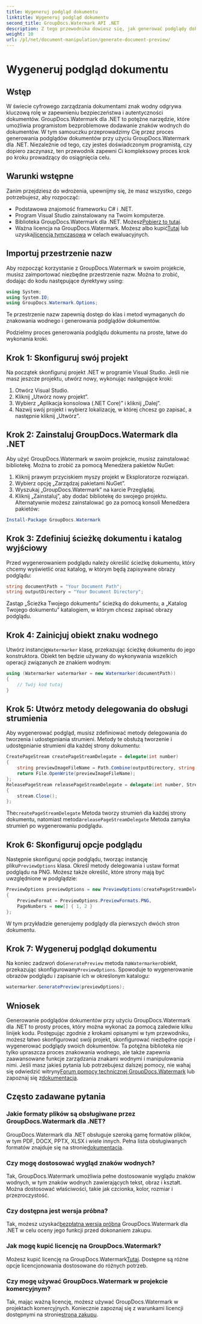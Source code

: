 ```yaml
---
title: Wygeneruj podgląd dokumentu
linktitle: Wygeneruj podgląd dokumentu
second_title: GroupDocs.Watermark API .NET
description: Z tego przewodnika dowiesz się, jak generować podglądy dokumentów przy użyciu GroupDocs.Watermark dla platformy .NET. Bez wysiłku zwiększ bezpieczeństwo swoich dokumentów i zarządzanie nimi.
weight: 10
url: /pl/net/document-manipulation/generate-document-preview/
---
```


# Wygeneruj podgląd dokumentu

## Wstęp
W świecie cyfrowego zarządzania dokumentami znak wodny odgrywa kluczową rolę w zapewnieniu bezpieczeństwa i autentyczności dokumentów. GroupDocs.Watermark dla .NET to potężne narzędzie, które umożliwia programistom bezproblemowe dodawanie znaków wodnych do dokumentów. W tym samouczku przeprowadzimy Cię przez proces generowania podglądów dokumentów przy użyciu GroupDocs.Watermark dla .NET. Niezależnie od tego, czy jesteś doświadczonym programistą, czy dopiero zaczynasz, ten przewodnik zapewni Ci kompleksowy proces krok po kroku prowadzący do osiągnięcia celu.
## Warunki wstępne
Zanim przejdziesz do wdrożenia, upewnijmy się, że masz wszystko, czego potrzebujesz, aby rozpocząć:
- Podstawowa znajomość frameworku C# i .NET.
- Program Visual Studio zainstalowany na Twoim komputerze.
- Biblioteka GroupDocs.Watermark dla .NET. Możesz[Pobierz to tutaj](https://releases.groupdocs.com/Watermark/net/).
-  Ważna licencja na GroupDocs.Watermark. Możesz albo kupić[Tutaj](https://purchase.groupdocs.com/buy) lub uzyskaj[licencja tymczasowa](https://purchase.groupdocs.com/temporary-license/) w celach ewaluacyjnych.
## Importuj przestrzenie nazw
Aby rozpocząć korzystanie z GroupDocs.Watermark w swoim projekcie, musisz zaimportować niezbędne przestrzenie nazw. Można to zrobić, dodając do kodu następujące dyrektywy using:
```csharp
using System;
using System.IO;
using GroupDocs.Watermark.Options;
```
Te przestrzenie nazw zapewnią dostęp do klas i metod wymaganych do znakowania wodnego i generowania podglądów dokumentów.

Podzielmy proces generowania podglądu dokumentu na proste, łatwe do wykonania kroki.
## Krok 1: Skonfiguruj swój projekt
Na początek skonfiguruj projekt .NET w programie Visual Studio. Jeśli nie masz jeszcze projektu, utwórz nowy, wykonując następujące kroki:
1. Otwórz Visual Studio.
2. Kliknij „Utwórz nowy projekt”.
3. Wybierz „Aplikacja konsolowa (.NET Core)” i kliknij „Dalej”.
4. Nazwij swój projekt i wybierz lokalizację, w której chcesz go zapisać, a następnie kliknij „Utwórz”.
## Krok 2: Zainstaluj GroupDocs.Watermark dla .NET
Aby użyć GroupDocs.Watermark w swoim projekcie, musisz zainstalować bibliotekę. Można to zrobić za pomocą Menedżera pakietów NuGet:
1. Kliknij prawym przyciskiem myszy projekt w Eksploratorze rozwiązań.
2. Wybierz opcję „Zarządzaj pakietami NuGet”.
3. Wyszukaj „GroupDocs.Watermark” na karcie Przeglądaj.
4. Kliknij „Zainstaluj”, aby dodać bibliotekę do swojego projektu.
Alternatywnie możesz zainstalować go za pomocą konsoli Menedżera pakietów:
```powershell
Install-Package GroupDocs.Watermark
```
## Krok 3: Zdefiniuj ścieżkę dokumentu i katalog wyjściowy
Przed wygenerowaniem podglądu należy określić ścieżkę dokumentu, który chcemy wyświetlić oraz katalog, w którym będą zapisywane obrazy podglądu:
```csharp
string documentPath = "Your Document Path";
string outputDirectory = "Your Document Directory";
```
Zastąp „Ścieżka Twojego dokumentu” ścieżką do dokumentu, a „Katalog Twojego dokumentu” katalogiem, w którym chcesz zapisać obrazy podglądu.
## Krok 4: Zainicjuj obiekt znaku wodnego
Utwórz instancję`Watermarker` klasę, przekazując ścieżkę dokumentu do jego konstruktora. Obiekt ten będzie używany do wykonywania wszelkich operacji związanych ze znakiem wodnym:
```csharp
using (Watermarker watermarker = new Watermarker(documentPath))
{
    // Twój kod tutaj
}
```
## Krok 5: Utwórz metody delegowania do obsługi strumienia
Aby wygenerować podgląd, musisz zdefiniować metody delegowania do tworzenia i udostępniania strumieni. Metody te obsłużą tworzenie i udostępnianie strumieni dla każdej strony dokumentu:
```csharp
CreatePageStream createPageStreamDelegate = delegate(int number)
{
    string previewImageFileName = Path.Combine(outputDirectory, string.Format("page{0}.png", number));
    return File.OpenWrite(previewImageFileName);
};
ReleasePageStream releasePageStreamDelegate = delegate(int number, Stream stream)
{
    stream.Close();
};
```
 The`createPageStreamDelegate` Metoda tworzy strumień dla każdej strony dokumentu, natomiast metoda`releasePageStreamDelegate` Metoda zamyka strumień po wygenerowaniu podglądu.
## Krok 6: Skonfiguruj opcje podglądu
 Następnie skonfiguruj opcje podglądu, tworząc instancję pliku`PreviewOptions` klasa. Określ metody delegowania i ustaw format podglądu na PNG. Możesz także określić, które strony mają być uwzględnione w podglądzie:
```csharp
PreviewOptions previewOptions = new PreviewOptions(createPageStreamDelegate, releasePageStreamDelegate)
{
    PreviewFormat = PreviewOptions.PreviewFormats.PNG,
    PageNumbers = new[] { 1, 2 }
};
```
W tym przykładzie generujemy podglądy dla pierwszych dwóch stron dokumentu.
## Krok 7: Wygeneruj podgląd dokumentu
 Na koniec zadzwoń do`GeneratePreview` metoda na`Watermarker`obiekt, przekazując skonfigurowany`PreviewOptions`. Spowoduje to wygenerowanie obrazów podglądu i zapisanie ich w określonym katalogu:
```csharp
watermarker.GeneratePreview(previewOptions);
```
## Wniosek
Generowanie podglądów dokumentów przy użyciu GroupDocs.Watermark dla .NET to prosty proces, który można wykonać za pomocą zaledwie kilku linijek kodu. Postępując zgodnie z krokami opisanymi w tym przewodniku, możesz łatwo skonfigurować swój projekt, skonfigurować niezbędne opcje i wygenerować podglądy swoich dokumentów. Ta potężna biblioteka nie tylko upraszcza proces znakowania wodnego, ale także zapewnia zaawansowane funkcje zarządzania znakami wodnymi i manipulowania nimi.
 Jeśli masz jakieś pytania lub potrzebujesz dalszej pomocy, nie wahaj się odwiedzić witryny[Forum pomocy technicznej GroupDocs.Watermark](https://forum.groupdocs.com/c/watermark/19) lub zapoznaj się z[dokumentacja](https://tutorials.groupdocs.com/Watermark/net/).
## Często zadawane pytania
### Jakie formaty plików są obsługiwane przez GroupDocs.Watermark dla .NET?
 GroupDocs.Watermark dla .NET obsługuje szeroką gamę formatów plików, w tym PDF, DOCX, PPTX, XLSX i wiele innych. Pełna lista obsługiwanych formatów znajduje się na stronie[dokumentacja](https://tutorials.groupdocs.com/Watermark/net/).
### Czy mogę dostosować wygląd znaków wodnych?
Tak, GroupDocs.Watermark umożliwia pełne dostosowanie wyglądu znaków wodnych, w tym znaków wodnych zawierających tekst, obraz i kształt. Można dostosować właściwości, takie jak czcionka, kolor, rozmiar i przezroczystość.
### Czy dostępna jest wersja próbna?
 Tak, możesz uzyskać[bezpłatna wersja próbna](https://releases.groupdocs.com/) GroupDocs.Watermark dla .NET w celu oceny jego funkcji przed dokonaniem zakupu.
### Jak mogę kupić licencję na GroupDocs.Watermark?
 Możesz kupić licencję na GroupDocs.Watermark[Tutaj](https://purchase.groupdocs.com/buy). Dostępne są różne opcje licencjonowania dostosowane do różnych potrzeb.
### Czy mogę używać GroupDocs.Watermark w projekcie komercyjnym?
 Tak, mając ważną licencję, możesz używać GroupDocs.Watermark w projektach komercyjnych. Koniecznie zapoznaj się z warunkami licencji dostępnymi na stronie[strona zakupu](https://purchase.groupdocs.com/buy).